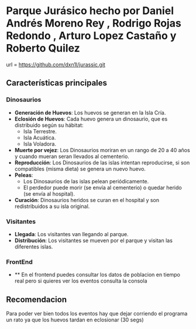 # Parque Jurásico hecho por Daniel Andrés Moreno Rey , Rodrigo Rojas Redondo , Arturo Lopez Castaño y Roberto Quilez

url = https://github.com/dxn1l/jurassic.git

## Características principales

### Dinosaurios
- **Generación de Huevos**: Los huevos se generan en la Isla Cría.
- **Eclosión de Huevos**: Cada huevo genera un dinosaurio, que es distribuido según su hábitat:
  - Isla Terrestre.
  - Isla Acuática.
  - Isla Voladora.
- **Muerte por vejez**: Los Dinosaurios moriran en un rango de 20 a 40 años y cuando mueran seran llevados al cementerio.
- **Reproducción**: Los Dinosaurios de las islas intentan reproducirse, si son compatibles (misma dieta) se genera un nuevo huevo.
- **Peleas**:
  - Los Dinosaurios de las islas pelean periódicamente.
  - El perdedor puede morir (se envía al cementerio) o quedar herido (se envía al hospital).
- **Curación**: Dinosaurios heridos se curan en el hospital y son redistribuidos a su isla original.

### Visitantes
- **Llegada**: Los visitantes van llegando al parque.
- **Distribución**: Los visitantes se mueven por el parque y visitan las diferentes islas.

### FrontEnd
- ** En el frontend puedes consultar los datos de poblacion en tiempo real pero si quieres ver los eventos consulta la consola

## Recomendacion
Para poder ver bien todos los eventos hay que dejar corriendo el programa un rato ya que los huevos tardan en eclosionar (30 segs) 


